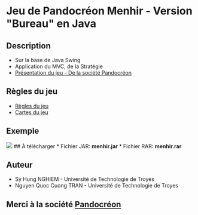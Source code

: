 # Jeu de Pandocréon Menhir - Version "Bureau" en Java
## Description
* Sur la base de Java Swing
* Application du MVC, de la Stratégie
* <a href="http://www.pandocreon.fr/jeux/menhir/">Présentation du jeu - De la société Pandocréon</a>

## Règles du jeu
* <a href="http://pandocreon.com/jeux/menhir/Copyleft.regles-1.0.2.pdf">Règles du jeu</a>
* <a href="http://pandocreon.com/jeux/menhir/Copyleft.cartes-1.0.3.pdf">Cartes du jeu</a>

## Exemple
<img src="https://cappuccino286.github.io/img/projet2.png"/>
## À télécharger
* Fichier JAR: <b>menhir.jar</b>
* Fichier RAR: <b>menhir.rar</b>

## Auteur
* Sy Hung NGHIEM - Université de Technologie de Troyes
* Nguyen Quoc Cuong TRAN - Université de Technologie de Troyes

## Merci à la société <a href="http://www.pandocreon.fr/jeux/menhir/">Pandocréon</a>
